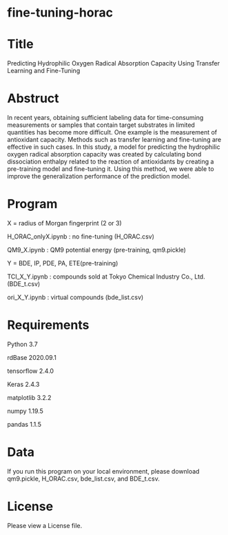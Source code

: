 # fine-tuning-horac

# Title
Predicting Hydrophilic Oxygen Radical Absorption Capacity Using Transfer Learning and Fine-Tuning

# Abstruct
In recent years, obtaining sufficient labeling data for time-consuming measurements or samples that contain target substrates in limited quantities has become more difficult. One example is the measurement of antioxidant capacity. Methods such as transfer learning and fine-tuning are effective in such cases. In this study, a model for predicting the hydrophilic oxygen radical absorption capacity was created by calculating bond dissociation enthalpy related to the reaction of antioxidants by creating a pre-training model and fine-tuning it. Using this method, we were able to improve the generalization performance of the prediction model.

# Program
X = radius of Morgan fingerprint (2 or 3)

H_ORAC_onlyX.ipynb : no fine-tuning (H_ORAC.csv)

QM9_X.ipynb : QM9 potential energy (pre-training, qm9.pickle)


Y = BDE, IP, PDE, PA, ETE(pre-training)

TCI_X_Y.ipynb : compounds sold at Tokyo Chemical Industry Co., Ltd. (BDE_t.csv)

ori_X_Y.ipynb : virtual compounds (bde_list.csv)


# Requirements
Python 3.7

rdBase 2020.09.1

tensorflow 2.4.0

Keras 2.4.3

matplotlib 3.2.2

numpy	1.19.5

pandas 1.1.5

# Data
If you run this program on your local environment, please download qm9.pickle, H_ORAC.csv, bde_list.csv, and BDE_t.csv.

# License
Please view a License file.
